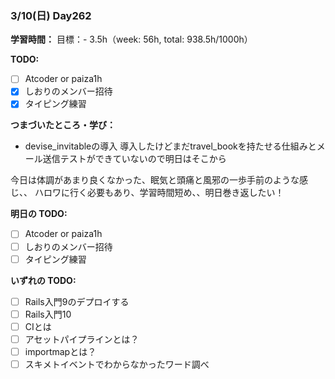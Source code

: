 ### 3/10(日) Day262

**学習時間：**
目標：-
3.5h（week: 56h, total: 938.5h/1000h）

**TODO:**
- [ ] Atcoder or paiza1h
- [x] しおりのメンバー招待
- [x] タイピング練習

**つまづいたところ・学び：**
- devise_invitableの導入
導入したけどまだtravel_bookを持たせる仕組みとメール送信テストができていないので明日はそこから

今日は体調があまり良くなかった、眠気と頭痛と風邪の一歩手前のような感じ、、
ハロワに行く必要もあり、学習時間短め、、明日巻き返したい！

**明日の TODO:**
- [ ] Atcoder or paiza1h
- [ ] しおりのメンバー招待
- [ ] タイピング練習

**いずれの TODO:**
- [ ] Rails入門9のデプロイする
- [ ] Rails入門10
- [ ] CIとは
- [ ] アセットパイプラインとは？
- [ ] importmapとは？
- [ ] スキメトイベントでわからなかったワード調べ
